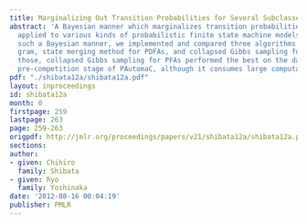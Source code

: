 ```yaml
---
title: Marginalizing Out Transition Probabilities for Several Subclasses of PFAs
abstract: 'A Bayesian manner which marginalizes transition probabilities can be generally
  applied to various kinds of probabilistic finite state machine models. Based on
  such a Bayesian manner, we implemented and compared three algorithms: variable-length
  gram, state merging method for PDFAs, and collapsed Gibbs sampling for PFAs. Among
  those, collapsed Gibbs sampling for PFAs performed the best on the data from the
  pre-competition stage of PAutomaC, although it consumes large computation resources.'
pdf: "./shibata12a/shibata12a.pdf"
layout: inproceedings
id: shibata12a
month: 0
firstpage: 259
lastpage: 263
page: 259-263
origpdf: http://jmlr.org/proceedings/papers/v21/shibata12a/shibata12a.pdf
sections: 
author:
- given: Chihiro
  family: Shibata
- given: Ryo
  family: Yoshinaka
date: '2012-08-16 00:04:19'
publisher: PMLR
---
```

